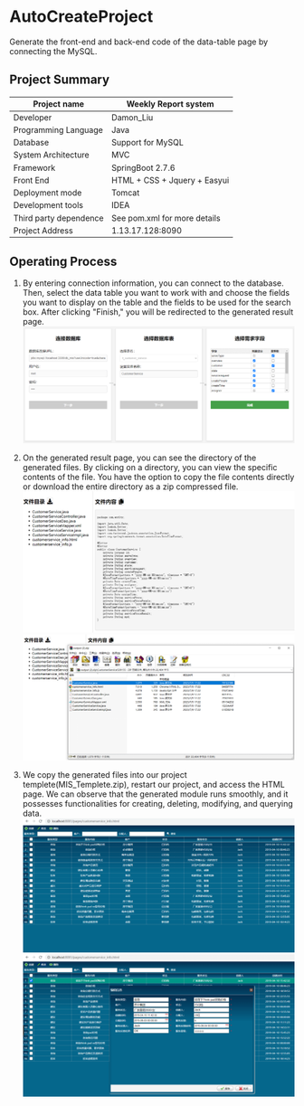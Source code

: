 # AutoCreateProject
Generate the front-end and back-end code of the data-table page by connecting the MySQL.

## Project Summary
| Project name | Weekly Report system |
| -------- | ------- |
| Developer | Damon_Liu |
| Programming Language | Java |
| Database | Support for MySQL |
| System Architecture | MVC |
| Framework | SpringBoot 2.7.6 |
| Front End | HTML + CSS + Jquery + Easyui |
| Deployment mode | Tomcat |
| Development tools | IDEA |
| Third party dependence | See pom.xml for more details |
| Project Address | 1.13.17.128:8090 |

## Operating Process
1. By entering connection information, you can connect to the database. Then, select the data table you want to work with and choose the fields you want to display on the table and the fields to be used for the search box. After clicking "Finish," you will be redirected to the generated result page.
![image](https://github.com/Damon-Liu-code/AutoCreateProject/blob/master/img/readme_001.png)


2. On the generated result page, you can see the directory of the generated files. By clicking on a directory, you can view the specific contents of the file. You have the option to copy the file contents directly or download the entire directory as a zip compressed file.
![image](https://github.com/Damon-Liu-code/AutoCreateProject/blob/master/img/readme_002.png)
![image](https://github.com/Damon-Liu-code/AutoCreateProject/blob/master/img/readme_003.png)

3. We copy the generated files into our project templete(MIS_Templete.zip), restart our project, and access the HTML page. We can observe that the generated module runs smoothly, and it possesses functionalities for creating, deleting, modifying, and querying data.
![image](https://github.com/Damon-Liu-code/AutoCreateProject/blob/master/img/readme_004.png)
![image](https://github.com/Damon-Liu-code/AutoCreateProject/blob/master/img/readme_005.png)
